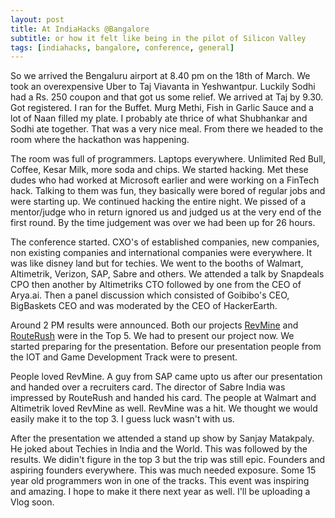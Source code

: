 ```yaml
---
layout: post
title: At IndiaHacks @Bangalore
subtitle: or how it felt like being in the pilot of Silicon Valley
tags: [indiahacks, bangalore, conference, general]
---
```


So we arrived the Bengaluru airport at 8.40 pm on the 18th of March. We took an overexpensive Uber to Taj Viavanta in Yeshwantpur. Luckily Sodhi had a Rs. 250 coupon and that got us some relief. We arrived at Taj by 9.30. Got registered. I ran for the Buffet. Murg Methi, Fish in Garlic Sauce and a lot of Naan filled my plate. I probably ate thrice of what Shubhankar and Sodhi ate together. That was a very nice meal. From there we headed to the room where the hackathon was happening.

The room was full of programmers. Laptops everywhere. Unlimited Red Bull, Coffee, Kesar Milk, more soda and chips. We started hacking. Met these dudes who had worked at Microsoft earlier and were working on a FinTech hack. Talking to them was fun, they basically were bored of regular jobs and were starting up. We continued hacking the entire night. We pissed of a mentor/judge who in return ignored us and judged us at the very end of the first round. By the time judgement was over we had been up for 26 hours.

The conference started. CXO's of established companies, new companies, non existing companies and international companies were everywhere. It was like disney land but for techies. We went to the booths of Walmart, Altimetrik, Verizon, SAP, Sabre and others. We attended a talk by Snapdeals CPO then another by Altimetriks CTO followed by one from the CEO of Arya.ai. Then a panel discussion which consisted of Goibibo's CEO, BigBaskets CEO and was moderated by the CEO of HackerEarth.

Around 2 PM results were announced. Both our projects [RevMine](https://bit.ly/RevMine) and [RouteRush](http://routerush.me) were in the Top 5. We had to present our project now. We started preparing for the presentation. Before our presentation people from the IOT and Game Development Track were to present.

People loved RevMine. A guy from SAP came upto us after our presentation and handed over a recruiters card. The director of Sabre India was impressed by RouteRush and handed his card. The people at Walmart and Altimetrik loved RevMine as well. RevMine was a hit. We thought we would easily make it to the top 3. I guess luck wasn't with us.

After the presentation we attended a stand up show by Sanjay Matakpaly. He joked about Techies in India and the World. This was followed by the results. We didin't figure in the top 3 but the trip was still epic. Founders and aspiring founders everywhere. This was much needed exposure. Some 15 year old programmers won in one of the tracks. This event was inspiring and amazing. I hope to make it there next year as well. I'll be uploading a Vlog soon.